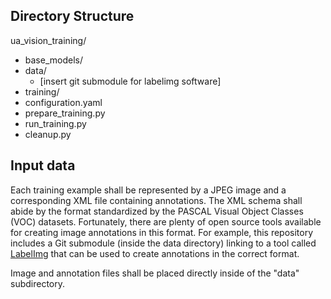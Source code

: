 ## Directory Structure

ua_vision_training/
 * base_models/
 * data/
   * [insert git submodule for labelimg software]
 * training/
 * configuration.yaml
 * prepare_training.py
 * run_training.py
 * cleanup.py
 
 ## Input data
 
 Each training example shall be represented by a JPEG image and a corresponding XML file
 containing annotations.  The XML schema shall abide by the format standardized by the
 PASCAL Visual Object Classes (VOC) datasets.  Fortunately, there are plenty of open source
 tools available for creating image annotations in this format.  For example, this
 repository includes a Git submodule (inside the data directory) linking to a tool called
 [LabelImg](https://github.com/tzutalin/labelImg) that can be used to create annotations
 in the correct format.
 
 Image and annotation files shall be placed directly inside of the "data" subdirectory.
